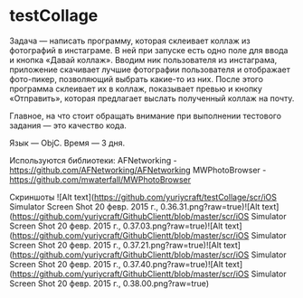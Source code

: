 testCollage
===========
  Задача — написать программу, которая склеивает коллаж из фотографий в инстаграме.
В ней при запуске есть одно поле для ввода и кнопка «Давай коллаж». Вводим ник пользователя из инстаграма, приложение скачивает лучшие фотографии пользователя и отображает фото-пикер, позволяющий выбрать какие-то из них.
После этого программа склеивает их в коллаж, показывает превью и кнопку «Отправить», которая предлагает выслать полученный коллаж на почту.

Главное, на что стоит обращать внимание при выполнении тестового задания — это качество кода.

Язык — ObjC. Время — 3 дня.

Используются библиотеки:
AFNetworking  - https://github.com/AFNetworking/AFNetworking
MWPhotoBrowser  - https://github.com/mwaterfall/MWPhotoBrowser

Скриншоты 
![Alt text](https://github.com/yuriycraft/testCollage/scr/iOS Simulator Screen Shot 20 февр. 2015 г., 0.36.31.png?raw=true)![Alt text](https://github.com/yuriycraft/GithubClientt/blob/master/scr/iOS Simulator Screen Shot 20 февр. 2015 г., 0.37.03.png?raw=true)![Alt text](https://github.com/yuriycraft/GithubClientt/blob/master/scr/iOS Simulator Screen Shot 20 февр. 2015 г., 0.37.21.png?raw=true)![Alt text](https://github.com/yuriycraft/GithubClientt/blob/master/scr/iOS Simulator Screen Shot 20 февр. 2015 г., 0.37.40.png?raw=true)![Alt text](https://github.com/yuriycraft/GithubClientt/blob/master/scr/iOS Simulator Screen Shot 20 февр. 2015 г., 0.38.00.png?raw=true)
